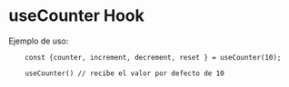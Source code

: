 # useCounter Hook

Ejemplo de uso:

```
    const {counter, increment, decrement, reset } = useCounter(10);
```

```
    useCounter() // recibe el valor por defecto de 10
```
